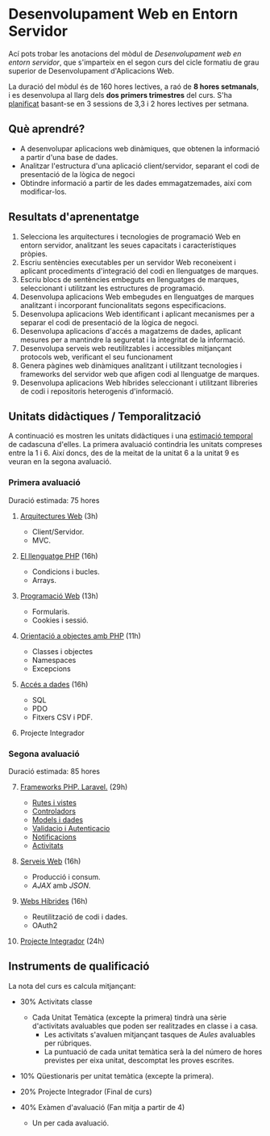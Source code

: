 # Desenvolupament Web en Entorn Servidor

Ací pots trobar les anotacions del mòdul de *Desenvolupament web en entorn servidor*, que s'imparteix en el segon curs del cicle formatiu de grau superior de Desenvolupament d'Aplicacions Web.

La duració del mòdul és de 160 hores lectives, a raó de **8 hores setmanals**, i es desenvolupa al llarg dels **dos primers trimestres** del curs. S'ha [planificat](planning.md) basant-se en 3 sessions de 3,3 i 2 hores lectives per setmana.

## Què aprendré?

* A desenvolupar aplicacions web dinàmiques, que obtenen la informació a partir d'una base de dades.
* Analitzar l'estructura d'una aplicació client/servidor, separant el codi de presentació de la lògica de negoci
* Obtindre informació a partir de les dades emmagatzemades, així com modificar-los.

## Resultats d'aprenentatge

1. Selecciona les arquitectures i tecnologies de programació Web en entorn servidor, analitzant les seues capacitats i característiques pròpies.
2. Escriu sentències executables per un servidor Web reconeixent i aplicant procediments d'integració del codi en llenguatges de marques.
3. Escriu blocs de sentències embeguts en llenguatges de marques, seleccionant i utilitzant les estructures de programació.
4. Desenvolupa aplicacions Web embegudes en llenguatges de marques analitzant i incorporant funcionalitats segons especificacions.
5. Desenvolupa aplicacions Web identificant i aplicant mecanismes per a separar el codi de presentació de la lògica de negoci.
6. Desenvolupa aplicacions d'accés a magatzems de dades, aplicant mesures per a mantindre la seguretat i la integritat de la informació.
7. Desenvolupa serveis web reutilitzables i accessibles mitjançant protocols web, verificant el seu funcionament
8. Genera pàgines web dinàmiques analitzant i utilitzant tecnologies i frameworks del servidor web que afigen codi al llenguatge de marques.
9. Desenvolupa aplicacions Web híbrides seleccionant i utilitzant llibreries de codi i repositoris heterogenis d'informació.

## Unitats didàctiques / Temporalització

A continuació es mostren les unitats didàctiques i una [estimació temporal](planning.md) de cadascuna d'elles.
La primera avaluació contindria les unitats compreses entre la 1 i 6. Així doncs, des de la meitat de la unitat 6 a la unitat 9 es veuran en la segona avaluació.


### Primera avaluació

Duració estimada: 75 hores

1. [Arquitectures Web](Arquitecturas%20WEB.md) (3h)

     * Client/Servidor. 
     * MVC.

2. [El llenguatge PHP](Introducción%20a%20PHP.md) (16h)
   
     * Condicions i bucles.
     * Arrays.


   
3. [Programació Web](03web.md) (13h)

     * Formularis.
     * Cookies i sessió.
   
4. [Orientació a objectes amb PHP](04phpoo.md) (11h)

   * Classes i objectes
   * Namespaces
   * Excepcions

5. [Accés a dades](05accesoDatos.md) (16h)

     * SQL
     * PDO
     * Fitxers CSV i PDF.

6. Projecte Integrador

### Segona avaluació

Duració estimada: 85 hores


   
7. [Frameworks PHP. Laravel.](07frameworks.md) (29h)
   
     * [Rutes i vistes](07laravelRutesVistes.md)
     * [Controladors](07laravelControladors.md)
     * [Models i dades](07laravelModelsDades.md)
     * [Validacio i Autenticacio](07laravelValidacioAutenticacio.md)
     * [Notificacions](07laravelNotificacions.md)
     * [Activitats](07laravelBatoiBook.md)
     

8. [Serveis Web](08laravelRestFull.md) (16h)

    * Producció i consum.
    * *AJAX* amb *JSON*.
   
9. [Webs Híbrides](09mashup.md) (16h)

    * Reutilització de codi i dades.
    * OAuth2
   
10. [Projecte Integrador](09mailLaravel.md) (24h)



## Instruments de qualificació

La nota del curs es calcula mitjançant:

  * 30% Activitats classe
    * Cada Unitat Temàtica (excepte la primera) tindrà una sèrie d'activitats avaluables que poden ser realitzades en classe i a casa. 
      * Les activitats s'avaluen mitjançant tasques de *Aules* avaluables per rúbriques.
      * La puntuació de cada unitat temàtica serà la del número de hores previstes per eixa unitat, descomptat les proves escrites.
  * 10% Qüestionaris per unitat temàtica (excepte la primera).
  * 20% Projecte Integrador (Final de curs)

  * 40% Exàmen d'avaluació (Fan mitja a partir de 4)
     * Un per cada avaluació.

